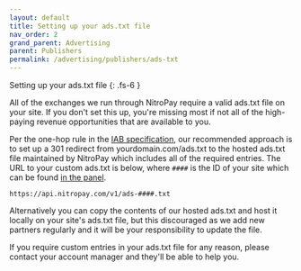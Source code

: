 ```yaml
---
layout: default
title: Setting up your ads.txt file
nav_order: 2
grand_parent: Advertising
parent: Publishers
permalink: /advertising/publishers/ads-txt
---
```


Setting up your ads.txt file
{: .fs-6 }

All of the exchanges we run through NitroPay require a valid ads.txt file on your site. If you don't set this up, you're missing most if not all of the high-paying revenue opportunities that are available to you.

Per the one-hop rule in the [IAB specification](https://iabtechlab.com/ads-txt/), our recommended approach is to set up a 301 redirect from yourdomain.com/ads.txt to the hosted ads.txt file maintained by NitroPay which includes all of the required entries. The URL to your custom ads.txt is below, where `####` is the ID of your site which can be found [in the panel](https://panel.nitropay.com/sites).

```
https://api.nitropay.com/v1/ads-####.txt
```

Alternatively you can copy the contents of our hosted ads.txt and host it locally on your site's ads.txt file, but this discouraged as we add new partners regularly and it will be your responsibility to update the file.

If you require custom entries in your ads.txt file for any reason, please contact your account manager and they'll be able to help you.
